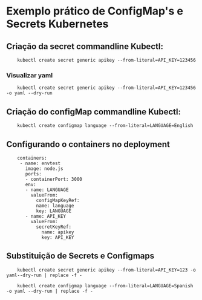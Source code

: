 # Exemplo prático de ConfigMap's e Secrets Kubernetes

## Criação da secret commandline Kubectl:

        kubectl create secret generic apikey --from-literal=API_KEY=123456

### Visualizar yaml

        kubectl create secret generic apikey --from-literal=API_KEY=123456 -o yaml --dry-run

## Criação do configMap commandline Kubectl:

        kubectl create configmap language --from-literal=LANGUAGE=English

## Configurando o containers no deployment

        containers:
         - name: envtest
           image: node.js
           ports:
           - containerPort: 3000
           env:
           - name: LANGUAGE
             valueFrom:
               configMapKeyRef:
               name: language
               key: LANGUAGE
           - name: API_KEY
             valueFrom:
               secretKeyRef:
                 name: apikey
                 key: API_KEY


## Substituição de Secrets e Configmaps

        kubectl create secret generic apikey --from-literal=API_KEY=123 -o yaml--dry-run | replace -f -

        kubectl create configmap language --from-literal=LANGUAGE=Spanish -o yaml --dry-run | replace -f -



